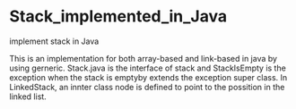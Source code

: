 Stack_implemented_in_Java
=========================

implement stack in Java

This is an implementation for both array-based and link-based in java by using gerneric.
Stack.java is the interface of stack and StackIsEmpty is the exception when the stack is emptyby extends the exception
super class. In LinkedStack, an innter class node is defined to point to the possition in the linked list.
